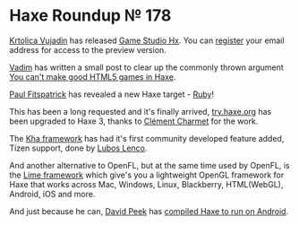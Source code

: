 [_template]: ../templates/roundup.html
# Haxe Roundup № 178

[Krtolica Vujadin][link 1] has released [Game Studio Hx][link 2]. You can [register][link 3] your email address for access to the preview version.

[Vadim][link 4] has written a small post to clear up the commonly thrown argument [You can't make good HTML5 games in Haxe][link 5].

[Paul Fitspatrick][link 6] has revealed a new Haxe target - [Ruby][link 7]!

This has been a long requested and it's finally arrived, [try.haxe.org][link 8] has been upgraded to Haxe 3, thanks to [Clément Charmet][link 9] for the work.

The [Kha framework][link 10] has had it's first community developed feature added, Tizen support, done by [Lubos Lenco][link 11].

And another alternative to OpenFL, but at the same time used by OpenFL, is the [Lime framework][link 12] which give's you a lightweight OpenGL framework for Haxe that works across Mac, Windows, Linux, Blackberry, HTML(WebGL), Android, iOS and more.

And just because he can, [David Peek][link 13] has [compiled Haxe to run on Android][link 14].

[link 1]: https://twitter.com/GameStudioHx "Krtolica Vujadin"
[link 2]: http://gamestudiohx.com/ "Game Studio Hx"
[link 3]: http://gamestudiohx.com/sign/ "register"
[link 4]: https://twitter.com/YellowAfterlife "Vadim"
[link 5]: http://yal.cc/answering-you-cant-make-good-html5-games-in-haxe/ "You can&#8217;t make good HTML5 games in Haxe"
[link 6]: https://twitter.com/fitzyfitzyfitzy "Paul Fitspatrick"
[link 7]: https://github.com/paulfitz/haxe "Ruby"
[link 8]: http://try.haxe.org/ "try.haxe.org"
[link 9]: https://twitter.com/clemenchar "Clément Charmet"
[link 10]: https://github.com/KTXSoftware/Kha "Kha framework"
[link 11]: https://plus.google.com/104100108775966475101 "Lubos Lenco"
[link 12]: https://github.com/openfl/lime "Lime framework"
[link 13]: https://twitter.com/DavidPeek "David Peek"
[link 14]: http://t.co/YGiEAo89jm "compiled Haxe to run on Android"

